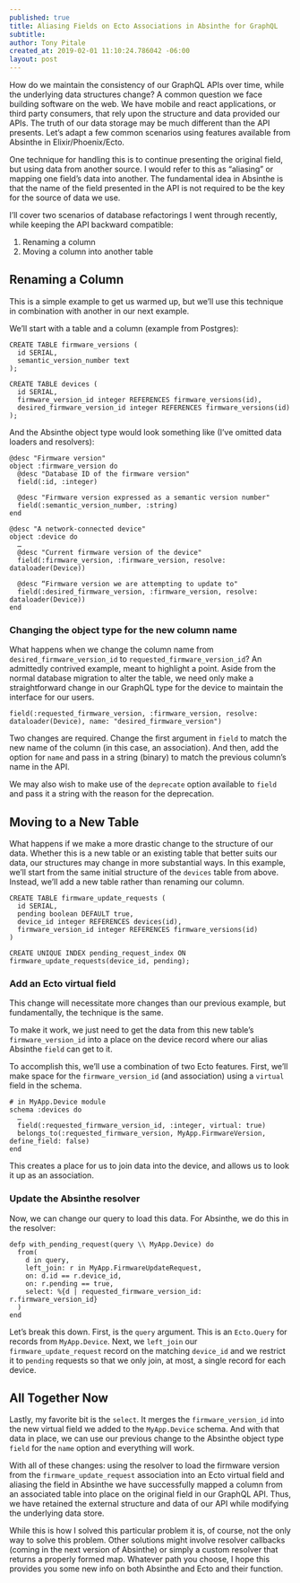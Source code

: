 ```yaml
---
published: true
title: Aliasing Fields on Ecto Associations in Absinthe for GraphQL
subtitle:
author: Tony Pitale
created_at: 2019-02-01 11:10:24.786042 -06:00
layout: post
---
```


How do we maintain the consistency of our GraphQL APIs over time, while the underlying data structures change? A common question we face building software on the web. We have mobile and react applications, or third party consumers, that rely upon the structure and data provided our APIs. The truth of our data storage may be much different than the API presents. Let’s adapt a few common scenarios using features available from Absinthe in Elixir/Phoenix/Ecto.

One technique for handling this is to continue presenting the original field, but using data from another source. I would refer to this as “aliasing” or mapping one field’s data into another. The fundamental idea in Absinthe is that the name of the field presented in the API is not required to be the key for the source of data we use.

I’ll cover two scenarios of database refactorings I went through recently, while keeping the API backward compatible:

1. Renaming a column
2. Moving a column into another table

## Renaming a Column ##

This is a simple example to get us warmed up, but we’ll use this technique in combination with another in our next example.

We’ll start with a table and a column (example from Postgres):

```
CREATE TABLE firmware_versions (
  id SERIAL,
  semantic_version_number text
);

CREATE TABLE devices (
  id SERIAL,
  firmware_version_id integer REFERENCES firmware_versions(id),
  desired_firmware_version_id integer REFERENCES firmware_versions(id)
);
```

And the Absinthe object type would look something like (I’ve omitted data loaders and resolvers):

```
@desc "Firmware version"
object :firmware_version do
  @desc "Database ID of the firmware version"
  field(:id, :integer)

  @desc "Firmware version expressed as a semantic version number"
  field(:semantic_version_number, :string)
end

@desc "A network-connected device"
object :device do
  …
  @desc "Current firmware version of the device"
  field(:firmware_version, :firmware_version, resolve: dataloader(Device))

  @desc “Firmware version we are attempting to update to"
  field(:desired_firmware_version, :firmware_version, resolve: dataloader(Device))
end
```

### Changing the object type for the new column name ###

What happens when we change the column name from `desired_firmware_version_id` to `requested_firmware_version_id`? An admittedly contrived example, meant to highlight a point. Aside from the normal database migration to alter the table, we need only make a straightforward change in our GraphQL type for the device to maintain the interface for our users.

```
field(:requested_firmware_version, :firmware_version, resolve: dataloader(Device), name: "desired_firmware_version")
```

Two changes are required. Change the first argument in `field` to match the new name of the column (in this case, an association). And then, add the option for `name` and pass in a string (binary) to match the previous column’s name in the API.

We may also wish to make use of the `deprecate` option available to `field` and pass it a string with the reason for the deprecation.

## Moving to a New Table ##

What happens if we make a more drastic change to the structure of our data. Whether this is a new table or an existing table that better suits our data, our structures may change in more substantial ways. In this example, we’ll start from the same initial structure of the `devices` table from above. Instead, we’ll add a new table rather than renaming our column.

```
CREATE TABLE firmware_update_requests (
  id SERIAL,
  pending boolean DEFAULT true,
  device_id integer REFERENCES devices(id),
  firmware_version_id integer REFERENCES firmware_versions(id)
)

CREATE UNIQUE INDEX pending_request_index ON firmware_update_requests(device_id, pending);
```

### Add an Ecto virtual field ###

This change will necessitate more changes than our previous example, but fundamentally, the technique is the same.

To make it work, we just need to get the data from this new table’s `firmware_version_id` into a place on the device record where our alias Absinthe `field` can get to it.

To accomplish this, we’ll use a combination of two Ecto features. First, we’ll make space for the `firmware_version_id` (and association) using a `virtual` field in the schema.

```
# in MyApp.Device module
schema :devices do
  …
  field(:requested_firmware_version_id, :integer, virtual: true)
  belongs_to(:requested_firmware_version, MyApp.FirmwareVersion, define_field: false)
end
```

This creates a place for us to join data into the device, and allows us to look it up as an association.

### Update the Absinthe resolver ###

Now, we can change our query to load this data. For Absinthe, we do this in the resolver:

```
defp with_pending_request(query \\ MyApp.Device) do
  from(
    d in query,
    left_join: r in MyApp.FirmwareUpdateRequest,
    on: d.id == r.device_id,
    on: r.pending == true,
    select: %{d | requested_firmware_version_id: r.firmware_version_id}
  )
end
```

Let’s break this down. First, is the `query` argument. This is an `Ecto.Query` for records from `MyApp.Device`. Next, we `left_join` our `firmware_update_request` record on the matching `device_id` and we restrict it to `pending` requests so that we only join, at most, a single record for each device.

## All Together Now ###

Lastly, my favorite bit is the `select`. It merges the `firmware_version_id` into the new virtual field we added to the `MyApp.Device` schema. And with that data in place, we can use our previous change to the Absinthe object type `field` for the `name` option and everything will work.

With all of these changes: using the resolver to load the firmware version from the `firmware_update_request` association into an Ecto virtual field and aliasing the field in Absinthe we have successfully mapped a column from an associated table into place on the original field in our GraphQL API. Thus, we have retained the external structure and data of our API while modifying the underlying data store.

While this is how I solved this particular problem it is, of course, not the only way to solve this problem. Other solutions might involve resolver callbacks (coming in the next version of Absinthe) or simply a custom resolver that returns a properly formed map. Whatever path you choose, I hope this provides you some new info on both Absinthe and Ecto and their function.
